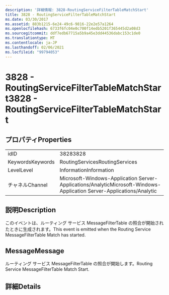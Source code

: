 ```yaml
---
description: '詳細情報: 3828-RoutingServiceFilterTableMatchStart'
title: 3828 - RoutingServiceFilterTableMatchStart
ms.date: 03/30/2017
ms.assetid: 883b1215-6e24-49c6-9816-22e2e57a1264
ms.openlocfilehash: 6733f6fc04e0c700f14edb5201f365445d2a08d3
ms.sourcegitcommit: ddf7edb67715a5b9a45e3dd44536dabc153c1de0
ms.translationtype: MT
ms.contentlocale: ja-JP
ms.lasthandoff: 02/06/2021
ms.locfileid: "99794053"
---
```

# <a name="3828---routingservicefiltertablematchstart"></a><span data-ttu-id="39e7a-103">3828 - RoutingServiceFilterTableMatchStart</span><span class="sxs-lookup"><span data-stu-id="39e7a-103">3828 - RoutingServiceFilterTableMatchStart</span></span>

## <a name="properties"></a><span data-ttu-id="39e7a-104">プロパティ</span><span class="sxs-lookup"><span data-stu-id="39e7a-104">Properties</span></span>  
  
|||  
|-|-|  
|<span data-ttu-id="39e7a-105">id</span><span class="sxs-lookup"><span data-stu-id="39e7a-105">ID</span></span>|<span data-ttu-id="39e7a-106">3828</span><span class="sxs-lookup"><span data-stu-id="39e7a-106">3828</span></span>|  
|<span data-ttu-id="39e7a-107">Keywords</span><span class="sxs-lookup"><span data-stu-id="39e7a-107">Keywords</span></span>|<span data-ttu-id="39e7a-108">RoutingServices</span><span class="sxs-lookup"><span data-stu-id="39e7a-108">RoutingServices</span></span>|  
|<span data-ttu-id="39e7a-109">Level</span><span class="sxs-lookup"><span data-stu-id="39e7a-109">Level</span></span>|<span data-ttu-id="39e7a-110">Information</span><span class="sxs-lookup"><span data-stu-id="39e7a-110">Information</span></span>|  
|<span data-ttu-id="39e7a-111">チャネル</span><span class="sxs-lookup"><span data-stu-id="39e7a-111">Channel</span></span>|<span data-ttu-id="39e7a-112">Microsoft-Windows-Application Server-Applications/Analytic</span><span class="sxs-lookup"><span data-stu-id="39e7a-112">Microsoft-Windows-Application Server-Applications/Analytic</span></span>|  
  
## <a name="description"></a><span data-ttu-id="39e7a-113">説明</span><span class="sxs-lookup"><span data-stu-id="39e7a-113">Description</span></span>  

 <span data-ttu-id="39e7a-114">このイベントは、ルーティング サービス MessageFilterTable の照合が開始されたときに生成されます。</span><span class="sxs-lookup"><span data-stu-id="39e7a-114">This event is emitted when the Routing Service MessageFilterTable Match has started.</span></span>  
  
## <a name="message"></a><span data-ttu-id="39e7a-115">Message</span><span class="sxs-lookup"><span data-stu-id="39e7a-115">Message</span></span>  

 <span data-ttu-id="39e7a-116">ルーティング サービス MessageFilterTable の照合が開始します。</span><span class="sxs-lookup"><span data-stu-id="39e7a-116">Routing Service MessageFilterTable Match Start.</span></span>  
  
## <a name="details"></a><span data-ttu-id="39e7a-117">詳細</span><span class="sxs-lookup"><span data-stu-id="39e7a-117">Details</span></span>

